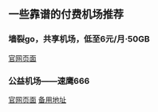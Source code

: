 ## 一些靠谱的付费机场推荐
### 墙裂go，共享机场，低至6元/月·50GB
[官网页面](https://dwz.cn/oSg3UC6P)
### 公益机场——速鹰666
[官网页面](http://suo.im/5xmks9)
[备用地址](http://suo.im/6hEybI)
